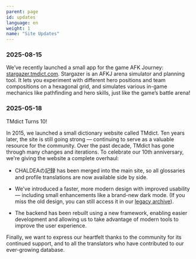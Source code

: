 ```yaml
---
parent: page
id: updates
language: en
weight: 1
name: "Site Updates"
---
```


### 2025-08-15

We’ve recently launched a small app for the game AFK Journey: [stargazer.tmdict.com](https://stargazer.tmdict.com/). Stargazer is an AFKJ arena simulator and planning tool. It lets you experiment with different hero positions and team compositions on a hexagonal grid, and simulates various in-game mechanics like pathfinding and hero skills, just like the game’s battle arena!

### 2025-05-18

TMdict Turns 10!

In 2015, we launched a small dictionary website called TMdict. Ten years later, the site is still going strong — continuing to serve as a valuable resource for the community. Over the past decade, TMdict has gone through many changes and iterations. To celebrate our 10th anniversary, we're giving the website a complete overhaul:

- CHALDEAの記録 has been merged into the main site, so all glossaries and profile translations are now available side by side.

- We've introduced a faster, more modern design with improved usability — including small enhancements like a brand-new dark mode. (If you miss the old design, you can still access it in our <a href="../legacy/en/index.html">legacy archive</a>).

- The backend has been rebuilt using a new framework, enabling easier development and allowing us to take advantage of modern tools to improve the user experience.

Finally, we want to express our heartfelt thanks to the community for its continued support, and to all the translators who have contributed to our ever-growing database.
